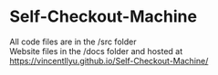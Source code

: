 # Self-Checkout-Machine<br>
All code files are in the /src folder<br>
Website files in the /docs folder and hosted at https://vincentllyu.github.io/Self-Checkout-Machine/
